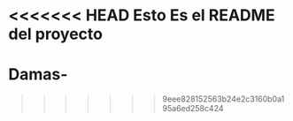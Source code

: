 <<<<<<< HEAD
Esto Es el README del proyecto
=======
# Damas-
>>>>>>> 9eee828152563b24e2c3160b0a195a6ed258c424
